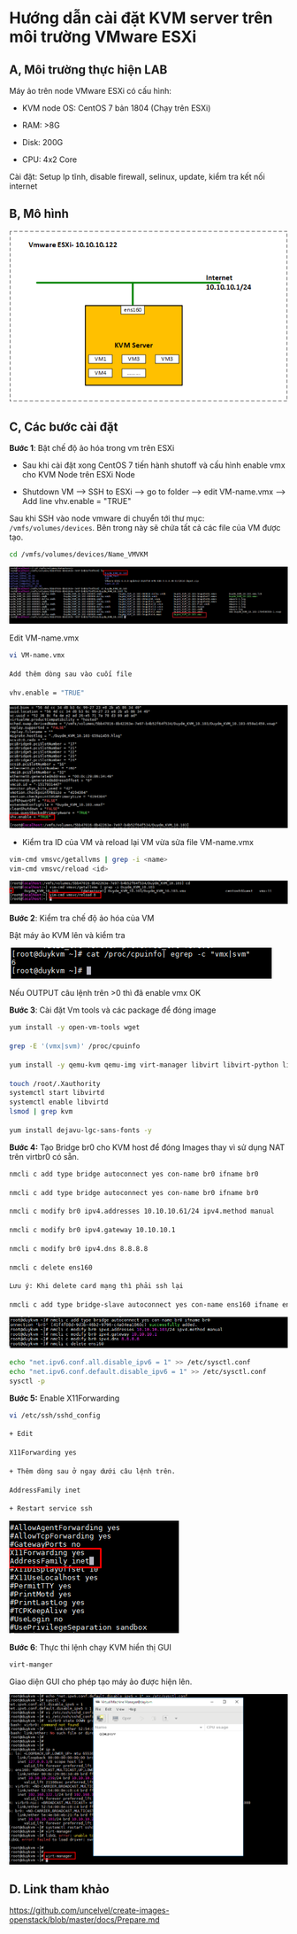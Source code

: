 # Hướng dẫn cài đặt KVM server trên môi trường VMware ESXi

## A, Môi trường thực hiện LAB

Máy ảo trên node VMware ESXi có cấu hình:

+ KVM node OS: CentOS 7 bản 1804 (Chạy trên ESXi)

+ RAM: >8G

+ Disk: 200G

+ CPU: 4x2 Core

Cài đặt: Setup Ip tĩnh, disable firewall, selinux, update, kiểm tra kết nối internet

## B, Mô hình

![](images/installkvm/mohinhkvm.png)

## C, Các bước cài đặt

**Bước 1**: Bật chế độ ảo hóa trong vm trên ESXi

- Sau khi cài đặt xong CentOS 7 tiến hành shutoff và cấu hình enable vmx cho KVM Node trên ESXi Node

+ Shutdown VM --> SSH to ESXi --> go to folder --> edit VM-name.vmx --> Add line
vhv.enable = "TRUE"

Sau khi SSH vào node vmware di chuyển tới thư mục: `/vmfs/volumes/devices`. Bên trong này sẽ chứa tất cả các file của VM được tạo.

```sh
cd /vmfs/volumes/devices/Name_VMVKM
```

![](images/installkvm/Screenshot_1.png)

Edit VM-name.vmx

```sh
vi VM-name.vmx

Add thêm dòng sau vào cuối file

vhv.enable = "TRUE"
```
![](images/installkvm/Screenshot_2.png)

+ Kiểm tra ID của VM và reload lại VM vừa sửa file VM-name.vmx

```sh
vim-cmd vmsvc/getallvms | grep -i <name> 
vim-cmd vmsvc/reload <id>
```

![](images/installkvm/Screenshot_3.png)

**Bước 2**: Kiểm tra chế độ ảo hóa của VM

Bật máy ảo KVM lên và kiểm tra

![](images/installkvm/Screenshot_4.png)

Nếu OUTPUT câu lệnh trên >0 thì đã enable vmx OK

**Bước 3**: Cài đặt Vm tools và các package để đóng image
```sh
yum install -y open-vm-tools wget

grep -E '(vmx|svm)' /proc/cpuinfo

yum install -y qemu-kvm qemu-img virt-manager libvirt libvirt-python libvirt-client virt-install virt-viewer bridge-utils  "@X Window System"xorg-x11-xauth xorg-x11-fonts-* xorg-x11-utils mesa-libGLU*.i686 mesa-libGLU*.x86_64

touch /root/.Xauthority
systemctl start libvirtd
systemctl enable libvirtd
lsmod | grep kvm

yum install dejavu-lgc-sans-fonts -y

```
**Bước 4:** Tạo Bridge br0 cho KVM host để đóng Images thay vì sử dụng NAT trên virtbr0 có sẵn.

```sh
nmcli c add type bridge autoconnect yes con-name br0 ifname br0

nmcli c add type bridge autoconnect yes con-name br0 ifname br0

nmcli c modify br0 ipv4.addresses 10.10.10.61/24 ipv4.method manual

nmcli c modify br0 ipv4.gateway 10.10.10.1

nmcli c modify br0 ipv4.dns 8.8.8.8

nmcli c delete ens160

Lưu ý: Khi delete card mạng thì phải ssh lại

nmcli c add type bridge-slave autoconnect yes con-name ens160 ifname ens160 master br0
```
![](images/installkvm/Screenshot_5.png)

```sh
echo "net.ipv6.conf.all.disable_ipv6 = 1" >> /etc/sysctl.conf
echo "net.ipv6.conf.default.disable_ipv6 = 1" >> /etc/sysctl.conf
sysctl -p
```
 
**Bước 5:** Enable X11Forwarding
```sh
vi /etc/ssh/sshd_config

+ Edit 

X11Forwarding yes

+ Thêm dòng sau ở ngay dưới câu lệnh trên.

AddressFamily inet

+ Restart service ssh

```

![](images/installkvm/Screenshot_7.png)

**Bước 6**: Thực thi lệnh chạy KVM hiển thị GUI

```sh
virt-manger
```
Giao diện GUI cho phép tạo máy ảo được hiện lên.

![](images/installkvm/Screenshot_8.png)


## D. Link tham khảo

https://github.com/uncelvel/create-images-openstack/blob/master/docs/Prepare.md











